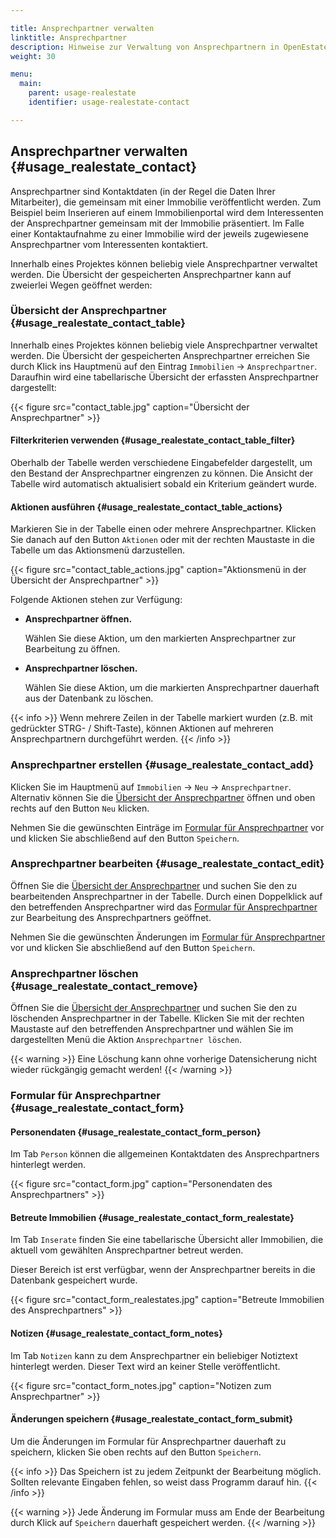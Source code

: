 ```yaml
---

title: Ansprechpartner verwalten
linktitle: Ansprechpartner
description: Hinweise zur Verwaltung von Ansprechpartnern in OpenEstate-ImmoTool…
weight: 30

menu:
  main:
    parent: usage-realestate
    identifier: usage-realestate-contact

---
```


## Ansprechpartner verwalten {#usage_realestate_contact}

Ansprechpartner sind Kontaktdaten (in der Regel die Daten Ihrer Mitarbeiter), die gemeinsam mit einer Immobilie veröffentlicht werden. Zum Beispiel beim Inserieren auf einem Immobilienportal wird dem Interessenten der Ansprechpartner gemeinsam mit der Immobilie präsentiert. Im Falle einer Kontaktaufnahme zu einer Immobilie wird der jeweils zugewiesene Ansprechpartner vom Interessenten kontaktiert.


Innerhalb eines Projektes können beliebig viele Ansprechpartner verwaltet werden. Die Übersicht der gespeicherten Ansprechpartner kann auf zweierlei Wegen geöffnet werden:


### Übersicht der Ansprechpartner {#usage_realestate_contact_table}

Innerhalb eines Projektes können beliebig viele Ansprechpartner verwaltet werden. Die Übersicht der gespeicherten Ansprechpartner erreichen Sie durch Klick ins Hauptmenü auf den Eintrag `Immobilien` → `Ansprechpartner`. Daraufhin wird eine tabellarische Übersicht der erfassten Ansprechpartner dargestellt:

{{< figure src="contact_table.jpg" caption="Übersicht der Ansprechpartner" >}}


#### Filterkriterien verwenden {#usage_realestate_contact_table_filter}

Oberhalb der Tabelle werden verschiedene Eingabefelder dargestellt, um den Bestand der Ansprechpartner eingrenzen zu können. Die Ansicht der Tabelle wird automatisch aktualisiert sobald ein Kriterium geändert wurde.


#### Aktionen ausführen {#usage_realestate_contact_table_actions}

Markieren Sie in der Tabelle einen oder mehrere Ansprechpartner. Klicken Sie danach auf den Button `Aktionen` oder mit der rechten Maustaste in die Tabelle um das Aktionsmenü darzustellen.

{{< figure src="contact_table_actions.jpg" caption="Aktionsmenü in der Übersicht der Ansprechpartner" >}}

Folgende Aktionen stehen zur Verfügung:

-   **Ansprechpartner öffnen.**

    Wählen Sie diese Aktion, um den markierten Ansprechpartner zur Bearbeitung zu öffnen.

-   **Ansprechpartner löschen.**

    Wählen Sie diese Aktion, um die markierten Ansprechpartner dauerhaft aus der Datenbank zu löschen.

{{< info >}}
Wenn mehrere Zeilen in der Tabelle markiert wurden (z.B. mit gedrückter STRG- / Shift-Taste), können Aktionen auf mehreren Ansprechpartnern durchgeführt werden.
{{< /info >}}


### Ansprechpartner erstellen {#usage_realestate_contact_add}

Klicken Sie im Hauptmenü auf `Immobilien` → `Neu` → `Ansprechpartner`. Alternativ können Sie die [Übersicht der Ansprechpartner](#usage_realestate_contact_table) öffnen und oben rechts auf den Button `Neu` klicken.

Nehmen Sie die gewünschten Einträge im [Formular für Ansprechpartner](#usage_realestate_contact_form) vor und klicken Sie abschließend auf den Button `Speichern`.


### Ansprechpartner bearbeiten {#usage_realestate_contact_edit}

Öffnen Sie die [Übersicht der Ansprechpartner](#usage_realestate_contact_table) und suchen Sie den zu bearbeitenden Ansprechpartner in der Tabelle. Durch einen Doppelklick auf den betreffenden Ansprechpartner wird das [Formular für Ansprechpartner](#usage_realestate_contact_form) zur Bearbeitung des Ansprechpartners geöffnet.

Nehmen Sie die gewünschten Änderungen im [Formular für Ansprechpartner](#usage_realestate_contact_form) vor und klicken Sie abschließend auf den Button `Speichern`.


### Ansprechpartner löschen {#usage_realestate_contact_remove}

Öffnen Sie die [Übersicht der Ansprechpartner](#usage_realestate_contact_table) und suchen Sie den zu löschenden Ansprechpartner in der Tabelle. Klicken Sie mit der rechten Maustaste auf den betreffenden Ansprechpartner und wählen Sie im dargestellten Menü die Aktion `Ansprechpartner löschen`.

{{< warning >}}
Eine Löschung kann ohne vorherige Datensicherung nicht wieder rückgängig gemacht werden!
{{< /warning >}}


### Formular für Ansprechpartner {#usage_realestate_contact_form}


#### Personendaten {#usage_realestate_contact_form_person}

Im Tab `Person` können die allgemeinen Kontaktdaten des Ansprechpartners hinterlegt werden.

{{< figure src="contact_form.jpg" caption="Personendaten des Ansprechpartners" >}}


#### Betreute Immobilien {#usage_realestate_contact_form_realestate}

Im Tab `Inserate` finden Sie eine tabellarische Übersicht aller Immobilien, die aktuell vom gewählten Ansprechpartner betreut werden.

Dieser Bereich ist erst verfügbar, wenn der Ansprechpartner bereits in die Datenbank gespeichert wurde.

{{< figure src="contact_form_realestates.jpg" caption="Betreute Immobilien des Ansprechpartners" >}}


#### Notizen {#usage_realestate_contact_form_notes}

Im Tab `Notizen` kann zu dem Ansprechpartner ein beliebiger Notiztext hinterlegt werden. Dieser Text wird an keiner Stelle veröffentlicht.

{{< figure src="contact_form_notes.jpg" caption="Notizen zum Ansprechpartner" >}}



#### Änderungen speichern {#usage_realestate_contact_form_submit}

Um die Änderungen im Formular für Ansprechpartner dauerhaft zu speichern, klicken Sie oben rechts auf den Button `Speichern`.

{{< info >}}
Das Speichern ist zu jedem Zeitpunkt der Bearbeitung möglich. Sollten relevante Eingaben fehlen, so weist dass Programm darauf hin.
{{< /info >}}

{{< warning >}}
Jede Änderung im Formular muss am Ende der Bearbeitung durch Klick auf `Speichern` dauerhaft gespeichert werden.
{{< /warning >}}

